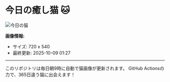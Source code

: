 # 今日の癒し猫 🐱

![今日の猫](https://cdn2.thecatapi.com/images/ds4.jpg)

**画像情報:**
- サイズ: 720 x 540
- 最終更新: 2025-10-09 01:27

---

このリポジトリは毎日朝9時に自動で猫画像が更新されます。
GitHub Actionsの力で、365日違う猫に出会えます！

